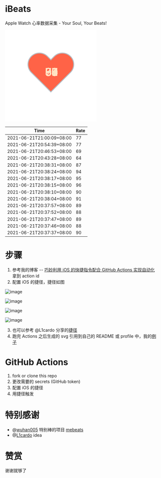 # iBeats
Apple Watch 心率数据采集 - Your Soul, Your Beats!

![](./files/heart.svg)

<!--START_SECTION:my_heart_rate-->
| Time | Rate | 
 | ---- | ---- | 
| 2021-06-21T21:00:09+08:00 | 77 |
| 2021-06-21T20:54:39+08:00 | 77 |
| 2021-06-21T20:46:53+08:00 | 69 |
| 2021-06-21T20:43:28+08:00 | 64 |
| 2021-06-21T20:38:31+08:00 | 87 |
| 2021-06-21T20:38:24+08:00 | 94 |
| 2021-06-21T20:38:17+08:00 | 95 |
| 2021-06-21T20:38:15+08:00 | 96 |
| 2021-06-21T20:38:10+08:00 | 90 |
| 2021-06-21T20:38:04+08:00 | 91 |
| 2021-06-21T20:37:57+08:00 | 89 |
| 2021-06-21T20:37:52+08:00 | 88 |
| 2021-06-21T20:37:47+08:00 | 89 |
| 2021-06-21T20:37:46+08:00 | 88 |
| 2021-06-21T20:37:37+08:00 | 90 |

<!--END_SECTION:my_heart_rate-->

# 步骤
1. 参考我的博客 -- [巧妙利用 iOS 的快捷指令配合 GitHub Actions 实现自动化](https://github.com/yihong0618/gitblog/issues/198) 拿到 action id
2. 配置 iOS 的捷径，捷径如图

![image](https://user-images.githubusercontent.com/15976103/122154218-0db0b480-ce97-11eb-93bb-5aec07c558dc.png)

![image](https://user-images.githubusercontent.com/15976103/122154236-186b4980-ce97-11eb-8e4b-70551a0391ae.png)

![image](https://user-images.githubusercontent.com/15976103/122154268-2d47dd00-ce97-11eb-902e-3acf292265a9.png)

![image](https://user-images.githubusercontent.com/15976103/122174055-fa144680-ceb4-11eb-9be2-3eb83cd516f7.png)

3. 也可以参考 @L1cardo 分享的[捷径](https://www.icloud.com/shortcuts/6ab6047b459c41ad822ad6b94b1c03d4)
4. 跑完 Actions 之后生成的 svg 引用到自己的 README 或 profile 中，我的[例子](https://github.com/yihong0618) 

# GitHub Actions

1. fork or clone this repo
2. 更改需要的 secrets (GitHub token)
3. 配置 iOS 的捷径
4. 用捷径触发

# 特别感谢
- @[wuhan005](https://github.com/wuhan005) 特别棒的项目 [mebeats](https://github.com/wuhan005/mebeats)
- @[L1cardo](https://github.com/L1cardo) idea

# 赞赏
谢谢就够了
